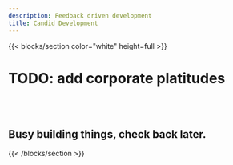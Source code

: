 ```yaml
---
description: Feedback driven development
title: Candid Development
---
```


{{< blocks/section color="white" height=full >}}
<h1>TODO: add corporate platitudes</h1>
<br><br>
<h2>Busy building things, check back later.</h2>
{{< /blocks/section >}}
